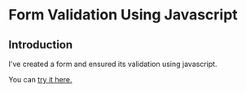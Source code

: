 # Form Validation Using Javascript


## Introduction
I've created a form and ensured its validation using javascript. 


You can [try it here.](https://formvalidationjscript.netlify.app)
